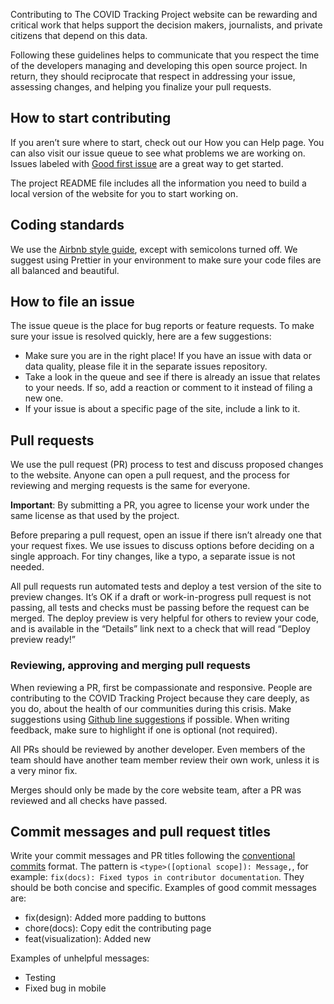 Contributing to The COVID Tracking Project website can be rewarding and critical work that helps support the decision makers, journalists, and private citizens that depend on this data.

Following these guidelines helps to communicate that you respect the time of the developers managing and developing this open source project. In return, they should reciprocate that respect in addressing your issue, assessing changes, and helping you finalize your pull requests.

## How to start contributing

If you aren’t sure where to start, check out our How you can Help page. You can also visit our issue queue to see what problems we are working on. Issues labeled with [Good first issue](https://github.com/COVID19Tracking/website/issues?q=is%3Aissue+is%3Aopen+label%3A%22good+first+issue%22) are a great way to get started.

The project README file includes all the information you need to build a local version of the website for you to start working on.

## Coding standards

We use the [Airbnb style guide](https://github.com/airbnb/javascript), except with semicolons turned off. We suggest using Prettier in your environment to make sure your code files are all balanced and beautiful.

## How to file an issue

The issue queue is the place for bug reports or feature requests. To make sure your issue is resolved quickly, here are a few suggestions:

- Make sure you are in the right place! If you have an issue with data or data quality, please file it in the separate issues repository.
- Take a look in the queue and see if there is already an issue that relates to your needs. If so, add a reaction or comment to it instead of filing a new one.
- If your issue is about a specific page of the site, include a link to it.

## Pull requests

We use the pull request (PR) process to test and discuss proposed changes to the website. Anyone can open a pull request, and the process for reviewing and merging requests is the same for everyone.

**Important**: By submitting a PR, you agree to license your work under the same license as that used by the project.

Before preparing a pull request, open an issue if there isn’t already one that your request fixes. We use issues to discuss options before deciding on a single approach. For tiny changes, like a typo, a separate issue is not needed.

All pull requests run automated tests and deploy a test version of the site to preview changes. It’s OK if a draft or work-in-progress pull request is not passing, all tests and checks must be passing before the request can be merged. The deploy preview is very helpful for others to review your code, and is available in the “Details” link next to a check that will read “Deploy preview ready!”

### Reviewing, approving and merging pull requests

When reviewing a PR, first be compassionate and responsive. People are contributing to the COVID Tracking Project because they care deeply, as you do, about the health of our communities during this crisis. Make suggestions using [Github line suggestions](https://help.github.com/en/github/collaborating-with-issues-and-pull-requests/commenting-on-a-pull-request#adding-line-comments-to-a-pull-request) if possible. When writing feedback, make sure to highlight if one is optional (not required).

All PRs should be reviewed by another developer. Even members of the team should have another team member review their own work, unless it is a very minor fix.

Merges should only be made by the core website team, after a PR was reviewed and all checks have passed.

## Commit messages and pull request titles

Write your commit messages and PR titles following the [conventional commits](https://www.conventionalcommits.org/en/v1.0.0-beta.3/) format. The pattern is `<type>([optional scope]): Message,`, for example: `fix(docs): Fixed typos in contributor documentation`. They should be both concise and specific. Examples of good commit messages are:

- fix(design): Added more padding to buttons
- chore(docs): Copy edit the contributing page
- feat(visualization): Added new

Examples of unhelpful messages:

- Testing
- Fixed bug in mobile
